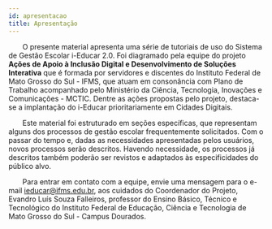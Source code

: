 ```yaml
---
id: apresentacao
title: Apresentação
---
```


&nbsp;&nbsp;&nbsp;&nbsp;&nbsp;&nbsp;&nbsp;O presente material apresenta uma série de tutoriais de uso do Sistema de Gestão Escolar i-Educar 2.0. Foi diagramado pela equipe do projeto **Ações de Apoio à Inclusão Digital e Desenvolvimento de Soluções Interativa** que é formada por servidores e discentes do Instituto Federal de Mato Grosso do Sul - IFMS, que atuam em consonância com Plano de Trabalho acompanhado pelo Ministério da Ciência, Tecnologia, Inovações e Comunicações - MCTIC. Dentre as ações propostas pelo projeto, destaca-se a implantação do i-Educar prioritariamente em Cidades Digitais.

&nbsp;&nbsp;&nbsp;&nbsp;&nbsp;&nbsp;&nbsp;Este material foi estruturado em seções específicas, que representam alguns dos processos de gestão escolar frequentemente solicitados. Com o passar do tempo e, dadas as necessidades apresentadas pelos usuários, novos processos serão descritos. Havendo necessidade, os processos já descritos também poderão ser revistos e adaptados às especificidades do público alvo.   

&nbsp;&nbsp;&nbsp;&nbsp;&nbsp;&nbsp;&nbsp;Para entrar em contato com a equipe, envie uma mensagem para o e-mail ieducar@ifms.edu.br, aos cuidados do Coordenador do Projeto, Evandro Luís Souza Falleiros, professor do Ensino Básico, Técnico e Tecnológico do Instituto Federal de Educação, Ciência e Tecnologia de Mato Grosso do Sul - Campus Dourados.

